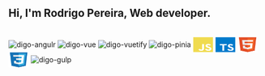 ## Hi, I'm Rodrigo Pereira, Web developer.
<!-- <div align="center">
  <a href="https://github.com/digobls">
  <img height="180em" src="https://github-readme-stats.vercel.app/api?username=Dtwop&show_icons=true&theme=dark&include_all_commits=true&count_private=true"/>
  <img height="180em" src="https://github-readme-stats.vercel.app/api/top-langs/?username=Dtwop&layout=compact&langs_count=7&theme=dark"/>
</div> -->
<div style="display: inline_block"><br>
  <img align="center" alt="digo-angulr" height="30" width="40" src="https://cdn.jsdelivr.net/gh/devicons/devicon/icons/angularjs/angularjs-original.svg">
  <img align="center" alt="digo-vue" height="30" width="40" src="https://cdn.jsdelivr.net/gh/devicons/devicon/icons/vuejs/vuejs-original.svg">
  <img align="center" alt="digo-vuetify" height="30" width="40" src="https://cdn.jsdelivr.net/gh/devicons/devicon/icons/vuetify/vuetify-original.svg">
  <img align="center" alt="digo-pinia" height="30" width="40" src="https://upload.wikimedia.org/wikipedia/commons/thumb/1/1c/Pinialogo.svg/1200px-Pinialogo.svg.png">
  <img align="center" alt="digo-js" height="30" width="40" src="https://raw.githubusercontent.com/devicons/devicon/master/icons/javascript/javascript-plain.svg">
  <img align="center" alt="digo-ts" height="30" width="40" src="https://raw.githubusercontent.com/devicons/devicon/master/icons/typescript/typescript-plain.svg">
  <img align="center" alt="digo-html" height="30" width="40" src="https://raw.githubusercontent.com/devicons/devicon/master/icons/html5/html5-original.svg">
  <img align="center" alt="digo-css" height="30" width="40" src="https://raw.githubusercontent.com/devicons/devicon/master/icons/css3/css3-original.svg">
  <img align="center" alt="digo-gulp" height="30" width="40" src="https://cdn.jsdelivr.net/gh/devicons/devicon/icons/gulp/gulp-plain.svg">
<!--   <img align="center" alt="digo-android" height="30" width="40" src="https://cdn.jsdelivr.net/gh/devicons/devicon/icons/android/android-original.svg"> -->
<!--   <img align="center" alt="digo-kotlin" height="30" width="40" src="https://cdn.jsdelivr.net/gh/devicons/devicon/icons/kotlin/kotlin-plain-wordmark.svg"> -->
<!--   <img align="right" alt="Rafa-pic" height="150" style="border-radius:50px;" src="https://media.discordapp.net/attachments/639956127056134178/890373478988013628/Publicacoes_Instagram_1_1.png?width=676&height=676"> -->
</div>
  
  ##
 
<!-- <div> 

 
  ![Snake animation](https://github.com/digobls/digobls/blob/output/github-contribution-grid-snake.svg)
 
</div> -->
